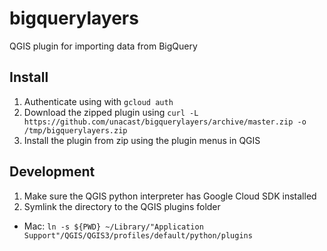 # bigquerylayers 
QGIS plugin for importing data from BigQuery

## Install
1. Authenticate using with `gcloud auth`
2. Download the zipped plugin using  `curl -L https://github.com/unacast/bigquerylayers/archive/master.zip -o /tmp/bigquerylayers.zip`
3. Install the plugin from zip using the plugin menus in QGIS

## Development

1. Make sure the QGIS python interpreter has Google Cloud SDK installed
2. Symlink the directory to the QGIS plugins folder

*  Mac: `ln -s ${PWD} ~/Library/"Application Support"/QGIS/QGIS3/profiles/default/python/plugins` 